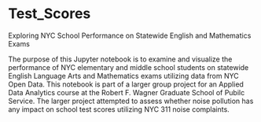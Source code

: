 # Test_Scores
 Exploring NYC School Performance on Statewide English and Mathematics Exams

The purpose of this Jupyter notebook is to examine and visualize the performance of NYC elementary and middle school students on statewide English Language Arts and Mathematics exams utilizing data from NYC Open Data. This notebook is part of a larger group project for an Applied Data Analytics course at the Robert F. Wagner Graduate School of Pubilc Service. The larger project attempted to assess whether noise pollution has any impact on school test scores utilizing NYC 311 noise complaints. 
